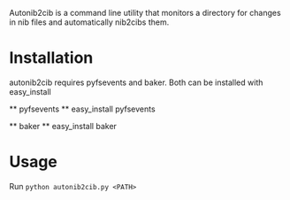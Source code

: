 Autonib2cib is a command line utility that monitors a directory for changes in nib files and automatically nib2cibs them.

# Installation

autonib2cib requires pyfsevents and baker. Both can be installed with easy_install

** pyfsevents **
easy_install pyfsevents

** baker **
easy_install baker

# Usage

Run `python autonib2cib.py <PATH>`